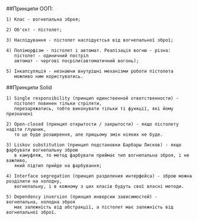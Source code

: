 ##Принципи ООП:

	1) Клас - вогнепальна зброя;

	2) Об'єкт - пістолет;

	3) Наслідування - пістолет наслідуєтсья від вогнепальної зброї;

	4) Поліморфізм - пістолет і автомат. Реалізація вогню - різна: 
	   пістолет - одиничний постріл
	   автомат - чергові посріли(автоматичний вогонь);

	5) Інкапсуляція - незнаючи внутрішні механізми роботи пістолета  
	   можливо ним користуватись.

##Принципи Solid
	
	1) Single responsibility (прин­цип един­ствен­ной ответ­ствен­но­сти) - 
	   пістолет повинен тільки стріляти, 
	   перезаряжатись, тобто виконувати тільки ті функції, які йому призначені

	2) Open-closed (прин­цип откры­то­сти / закры­то­сти) - якщо пістолету надіти глушник, 
	   то це буде розширення, але прицьому змін ніяких не буде.

	3) Liskov substitution (прин­цип под­ста­новки Бар­бары Лис­ков) - якщо фарбувати вогнепальну зброю 
	   в камуфляж, то метод фарбувати приймає тип вогнепальна зброя, і не важливо, 
	   який підтип прийде на фарбування; 

	4) Interface segregation (прин­цип раз­де­ле­ния интер­фейса) - зброю можна розділити на холодну, 
	   вогнепальну, і в кожному з цих класів будуть свої власні методи. 

	5) Dependency inversion (прин­цип инвер­сии зави­си­мо­стей) -  вогнепальна, холодна зброя 
	   має залежність від абстракції, а пістолет має залежність від вогнепальної зброї.
